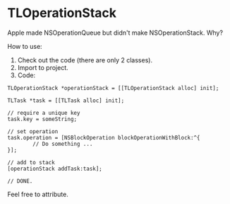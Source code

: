 # TLOperationStack

Apple made NSOperationQueue but didn't make NSOperationStack. Why?

How to use:

1. Check out the code (there are only 2 classes).
2. Import to project.
3. Code:
```
TLOperationStack *operationStack = [[TLOperationStack alloc] init];

TLTask *task = [[TLTask alloc] init];

// require a unique key
task.key = someString;

// set operation
task.operation = [NSBlockOperation blockOperationWithBlock:^{
        // Do something ...
}];
    
// add to stack
[operationStack addTask:task];

// DONE.

```

Feel free to attribute.

